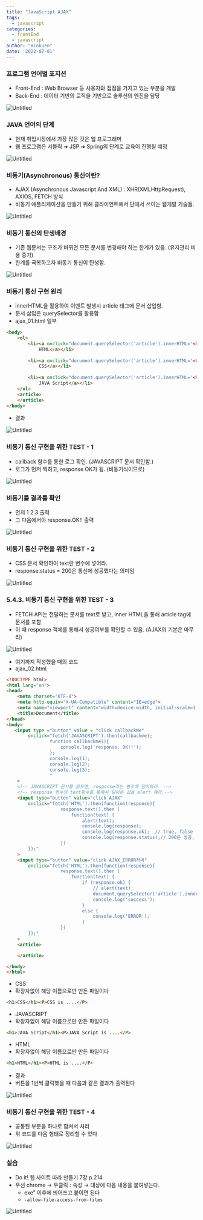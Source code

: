 ```yaml
---
title: "JavaScript AJAX"
tags:
  - javascript
categories:
  - frontEnd 
  - javascript
author: "minkuen"
date: '2022-07-01'
---
```



### 프로그램 언어별 포지션

- Front-End : Web Browser 등 사용자와 접점을 가지고 있는 부분을 개발
- Back-End : 데이터 기반의 로직을 기반으로 솔루션의 엔진을 담당

![Untitled](/images/JS_AJAX_01/Untitled.png)

### JAVA 언어의 단계

- 현재 취업시장에서 가장 많은 것은 웹 프로그래머
- 웹 프로그램은 서블릭 ➔ JSP ➔ Spring의 단계로 교육이 진행될 예정

![Untitled](/images/JS_AJAX_01/Untitled%201.png)

### 비동기(Asynchronous) 통신이란?

- AJAX (Asynchronous Javascript And XML) : XHR(XMLHttpRequest), AXIOS, FETCH 방식
- 비동기 애플리케이션을 만들기 위해 클라이언트에서 단에서 쓰이는 웹개발 기술들.

![Untitled](/images/JS_AJAX_01/Untitled%202.png)

### 비동기 통신의 탄생배경

- 기존 웹문서는 구조가 바뀌면 모든 문서를 변경해야 하는 한계가 있음. (유지관리 비용 증가)
- 한계를 극복하고자 비동기 통신이 탄생함.

![Untitled](/images/JS_AJAX_01/Untitled%203.png)

### 비동기 통신 구현 원리

- innerHTML을 활용하여 이벤트 발생시 article 태그에 문서 삽입함.
- 문서 삽입은 querySelector를 활용함
- ajax_01.html 일부

```html
<body>
    <ol>
        <li><a onclick="document.querySelector('article').innerHTML='<h1>HTML</h1><P>HTML is ....</P>';">
            HTML</a></li>
         
        <li><a onclick="document.querySelector('article').innerHTML='<h1>CSS</h1><P>CSS is ....</P>';">
            CSS</a></li>
        
        <li><a onclick="document.querySelector('article').innerHTML='<h1>JAVA Script</h1><P>JAVA Script is ....</P>';">
            JAVA Script</a></li>
    </ol>
    <article>
    </article>
</body>
```

- 결과

![Untitled](/images/JS_AJAX_01/Untitled%204.png)

### 비동기 통신 구현을 위한 TEST - 1

- callback 함수를 통한 로그 확인. (JAVASCRIPT 문서 확인함.)
- 로그가 먼저 찍히고, response OK가 됨. (비동기식이므로)

![Untitled](/images/JS_AJAX_01/Untitled%205.png)

### 비동기를 결과를 확인

- 먼저 1 2 3 출력
- 그 다음에서야 response.OK!! 출력

![Untitled](/images/JS_AJAX_01/Untitled%206.png)

### 비동기 통신 구현을 위한 TEST - 2

- CSS 문서 확인하여 text란 변수에 넣어라.
- response.status = 200은 통신에 성공했다는 의미임

![Untitled](/images/JS_AJAX_01/Untitled%207.png)

### 5.4.3. 비동기 통신 구현을 위한 TEST - 3

- FETCH API는 전달하는 문서를 text로 받고, inner HTML을 통해 article tag에 문서를 포함
- 이 때 response 객체를 통해서 성공여부를 확인할 수 있음. (AJAX의 기본은 마무리)

![Untitled](/images/JS_AJAX_01/Untitled%208.png)

- 여기까지 작성했을 때의 코드
- ajax_02.html

```html
<!DOCTYPE html>
<html lang="en">
<head>
    <meta charset="UTF-8">
    <meta http-equiv="X-UA-Compatible" content="IE=edge">
    <meta name="viewport" content="width=device-width, initial-scale=1.0">
    <title>Document</title>
</head>
<body>
   <input type ="button" value = "click callbackMe" 
        onclick="fetch('JAVASCRIPT').then(callbackme);
                function callbackme(){
                    console.log('response. OK!!');
                };
                console.log(1);
                console.log(2);
                console.log(3);
                "
    >
    <!-- JAVASCRIPT 문서를 읽으면, response라는 변수에 담아와라. -->
    <!-- response 변수의 text함수를 통해서 읽어온 값을 alert 해라.-->
    <input type="button" value="click AJAX" 
        onclick="fetch('HTML').then(function(response){
                    response.text().then (
                        function(text) {
                            alert(text);
                            console.log(response);
                            console.log(response.ok);  // true, false
                            console.log(response.status);// 200은 성공, 404는 페이지 못찾음
                    })
        });"
    >
    <input type="button" value="click AJAX_ERROR처리" 
        onclick="fetch('HTML').then(function(response){
                    response.text().then (
                        function(text) {
                            if (response.ok) {
                                // alert(text);
                                document.querySelector('article').innerHTML=text;
                                console.log('success');
                            }
                            else {
                                console.log('ERROR');
                            }
                    })
        });"
    >
    <article>

    </article>

</body>
</html>
```

- CSS
- 확장자없이 해당 이름으로만 만든 파일이다

```html
<h1>CSS</h1><P>CSS is ....</P>
```

- JAVASCRIPT
- 확장자없이 해당 이름으로만 만든 파일이다

```html
<h1>JAVA Script</h1><P>JAVA Script is ....</P>
```

- HTML
- 확장자없이 해당 이름으로만 만든 파일이다

```html
<h1>HTML</h1><P>HTML is ....</P>
```

- 결과
- 버튼을 1번씩 클릭했을 때 다음과 같은 결과가 출력된다

![Untitled](/images/JS_AJAX_01/Untitled%209.png)

### 비동기 통신 구현을 위한 TEST - 4

- 공통된 부분을 하나로 합쳐서 처리
- 위 코드를 다음 형태로 정리할 수 있다

![Untitled](/images/JS_AJAX_01/Untitled%2010.png)

### 실습

- Do it! 웹 사이트 따라 만들기 7장 p.214
- 우선 chrome → 우클릭 : 속성 → 대상에 다음 내용을 붙여넣는다.
    - exe” 이후에 띄어쓰고 붙이면 된다
    - `-allow-file-access-from-files`

![Untitled](/images/JS_AJAX_01/Untitled%2011.png)

